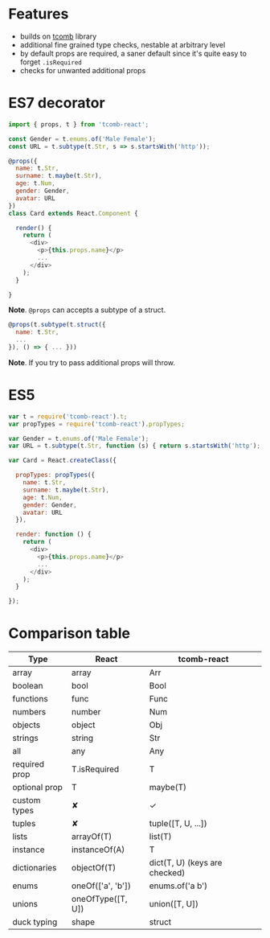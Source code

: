 # Features

- builds on [tcomb](https://github.com/gcanti/tcomb) library
- additional fine grained type checks, nestable at arbitrary level
- by default props are required, a saner default since it's quite easy to forget `.isRequired`
- checks for unwanted additional props

# ES7 decorator

```js
import { props, t } from 'tcomb-react';

const Gender = t.enums.of('Male Female');
const URL = t.subtype(t.Str, s => s.startsWith('http'));

@props({
  name: t.Str,
  surname: t.maybe(t.Str),
  age: t.Num,
  gender: Gender,
  avatar: URL
})
class Card extends React.Component {

  render() {
    return (
      <div>
        <p>{this.props.name}</p>
        ...
      </div>
    );
  }

}
```

**Note**. `@props` can accepts a subtype of a struct.

```js
@props(t.subtype(t.struct({
  name: t.Str,
  ...  
}), () => { ... }))
```

**Note**. If you try to pass additional props will throw.

# ES5

```js
var t = require('tcomb-react').t;
var propTypes = require('tcomb-react').propTypes;

var Gender = t.enums.of('Male Female');
var URL = t.subtype(t.Str, function (s) { return s.startsWith('http'); });

var Card = React.createClass({

  propTypes: propTypes({
    name: t.Str,
    surname: t.maybe(t.Str),
    age: t.Num,
    gender: Gender,
    avatar: URL
  }),

  render: function () {
    return (
      <div>
        <p>{this.props.name}</p>
        ...
      </div>
    );
  }

});
```

# Comparison table

| Type | React | tcomb-react |
|------|-------|-------------|
| array | array | Arr |
| boolean | bool | Bool |
| functions | func | Func |
| numbers | number | Num |
| objects | object | Obj |
| strings | string | Str |
| all | any | Any |
| required prop | T.isRequired | T |
| optional prop | T | maybe(T) |
| custom types | ✘ | ✓ |
| tuples | ✘ | tuple([T, U, ...]) |
| lists | arrayOf(T) | list(T) |
| instance | instanceOf(A) | T |
| dictionaries | objectOf(T) | dict(T, U) (keys are checked) |
| enums | oneOf(['a', 'b']) | enums.of('a b') |
| unions | oneOfType([T, U]) | union([T, U]) |
| duck typing | shape | struct |
